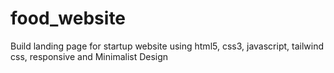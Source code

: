 # food_website
Build landing page for startup website using html5, css3, javascript, tailwind css, responsive and Minimalist Design
